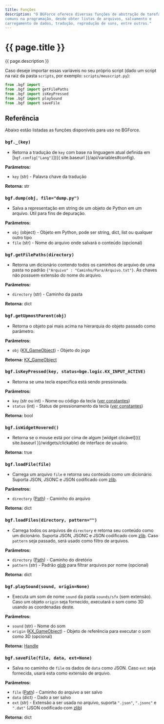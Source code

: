 ```yaml
---
title: Funções
description: "O BGForce oferece diversas funções de abstração de tarefas
comuns na programação, desde obter listas de arquivos, salvamento e
carregamento de dados, tradução, reprodução de sons, entre outros."
---
```


# {{ page.title }}

{{ page.description }}

Caso deseje importar essas variáveis no seu próprio script (dado um script na
raiz da pasta `scripts`, por exemplo: `scripts/meuscript.py`):

```python
from .bgf import _
from .bgf import getFilePaths
from .bgf import isKeyPressed
from .bgf import playSound
from .bgf import saveFile
```

## Referência
Abaixo estão listadas as funções disponíveis para uso no BGForce.

### `bgf._(key)`
- Retorna a tradução de `key` com base na linguagem atual definida em
[`bgf.config["Lang"]`]({{ site.baseurl }}/api/variables#config).

**Parâmetros:**
- `key` (str) - Palavra chave da tradução

**Retorna:** str


### `bgf.dump(obj, file="dump.py")`
- Salva a representação em string de um objeto de Python em um arquivo. Útil
para fins de depuração.

**Parâmetros:**
- `obj` (object) - Objeto em Python, pode ser string, dict, list ou qualquer outro tipo
- `file` (str) - Nome do arquivo onde salvará o conteúdo (opcional)


### `bgf.getFilePaths(directory)`
- Retorna um dicionário contendo todos os caminhos de arquivo de uma pasta no padrão
`{"Arquivo" : "Caminho/Para/Arquivo.txt"}`. As chaves não possuem extensão do nome do arquivo.

**Parâmetros:**
- `directory` (str) - Caminho da pasta

**Retorna:** dict


### `bgf.getUpmostParent(obj)`
- Retorna o objeto pai mais acima na hierarquia do objeto passado como parâmetro.

**Parâmetros:**
- `obj` ([KX_GameObject][5]) - Objeto do jogo

**Retorna:** [KX_GameObject][5]


### `bgf.isKeyPressed(key, status=bge.logic.KX_INPUT_ACTIVE)`
- Retorna se uma tecla específica está sendo pressionada.

**Parâmetros:**
- `key` (str ou int) - Nome ou código da tecla ([ver constantes][1])
- `status` (int) - Status de pressionamento da tecla ([ver constantes][2])

**Retorna:** bool


### `bgf.isWidgetHovered()`
- Retorna se o mouse está por cima de algum [widget clicável]({{ site.baseurl }}/widgets/clickable) de interface de usuário.

**Retorna:** true


### `bgf.loadFile(file)`
- Carrega um arquivo `file` e retorna seu conteúdo como um dicionário. Suporta
JSON, JSONC e JSON codificado com [zlib](https://docs.python.org/3/library/zlib.html).

**Parâmetros:**
- `directory` ([Path][3]) - Caminho do arquivo

**Retorna:** dict


### `bgf.loadFiles(directory, pattern="")`
- Carrega todos os arquivos de `directory` e retorna seu conteúdo como um dicionário.
Suporta JSON, JSONC e JSON codificado com [zlib][4].
Caso `pattern` seja passado, será usado como filtro de arquivos.

**Parâmetros:**
- `directory` ([Path][3]) - Caminho do diretório
- `pattern` (str) - Padrão [glob](https://docs.python.org/3/library/fnmatch.html) para filtrar arquivos por nome (opcional)

**Retorna:** dict


### `bgf.playSound(sound, origin=None)`
- Executa um som de nome `sound` da pasta `sounds/sfx` (sem extensão). Caso um
objeto `origin` seja fornecido, executará o som como 3D usando as coordenadas deste.

**Parâmetros:**
- `sound` (str) - Nome do som
- `origin` ([KX_GameObject][5]) - Objeto de referência para executar o som como 3D (opcional)

**Retorna:** [Handle][6]


### `bgf.saveFile(file, data, ext=None)`
- Salva no caminho de `file` os dados de `data` como JSON. Caso `ext` seja fornecida,
usará esta como extensão de arquivo.

**Parâmetros:**
- `file` ([Path][3]) - Caminho do arquivo a ser salvo
- `data` (dict) - Dado a ser salvo
- `ext` (str) - Extensão a ser usada no arquivo, suporta `".json"`, `".jsonc"` e `".dat"` (JSON
codificado com [zlib][4])

**Retorna:** dict


[1]: https://docs.blender.org/api/2.79/bge.events.html#keys-constants
[2]: https://docs.blender.org/api/2.79/bge.logic.html#id5
[3]: https://docs.python.org/3/library/pathlib.html#pathlib.Path
[4]: https://docs.python.org/3/library/zlib.html
[5]: https://docs.blender.org/api/2.79/bge.types.KX_GameObject.html
[6]: https://docs.blender.org/api/2.79/aud.html#aud.Handle
